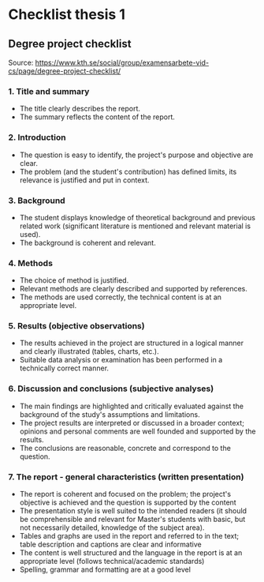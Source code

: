 # Checklist thesis 1

## Degree project checklist

Source: https://www.kth.se/social/group/examensarbete-vid-cs/page/degree-project-checklist/

### 1. Title and summary

* The title clearly describes the report.
* The summary reflects the content of the report.

### 2. Introduction

* The question is easy to identify, the project's purpose and objective are clear.
* The problem (and the student's contribution) has defined limits, its relevance is justified and put in context.

### 3. Background

* The student displays knowledge of theoretical background and previous related work (significant literature is mentioned and relevant material is used).
* The background is coherent and relevant.

### 4. Methods

* The choice of method is justified.
* Relevant methods are clearly described and supported by references.
* The methods are used correctly, the technical content is at an appropriate level.

### 5. Results (objective observations)

* The results achieved in the project are structured in a logical manner and clearly illustrated (tables, charts, etc.).
* Suitable data analysis or examination has been performed in a technically correct manner.

### 6. Discussion and conclusions (subjective analyses)

* The main findings are highlighted and critically evaluated against the background of the study's assumptions and limitations.
* The project results are interpreted or discussed in a broader context; opinions and personal comments are well founded and supported by the results.
* The conclusions are reasonable, concrete and correspond to the question.

### 7. The report - general characteristics (written presentation)

* The report is coherent and focused on the problem; the project's objective is achieved and the question is supported by the content
* The presentation style is well suited to the intended readers (it should be comprehensible and relevant for Master's students with basic, but not necessarily detailed, knowledge of the subject area).
* Tables and graphs are used in the report and referred to in the text; table description and captions are clear and informative
* The content is well structured and the language in the report is at an appropriate level (follows technical/academic standards)
* Spelling, grammar and formatting are at a good level
